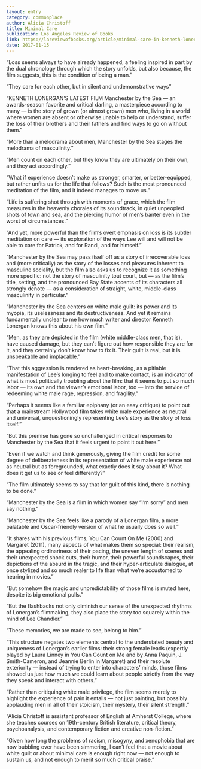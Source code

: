 ```yaml
---
layout: entry
category: commonplace
author: Alicia Christoff
title: Minimal Care
publication: Los Angeles Review of Books
link: https://lareviewofbooks.org/article/minimal-care-in-kenneth-lonergans-manchester-by-the-sea/
date: 2017-01-15
---
```


“Loss seems always to have already happened, a feeling inspired in part by the dual chronology through which the story unfolds, but also because, the film suggests, this is the condition of being a man.”

“They care for each other, but in silent and undemonstrative ways”

“KENNETH LONERGAN’S LATEST FILM Manchester by the Sea — an awards-season favorite and critical darling, a masterpiece according to many — is the story of grown (or almost grown) men who, living in a world where women are absent or otherwise unable to help or understand, suffer the loss of their brothers and their fathers and find ways to go on without them.”

“More than a melodrama about men, Manchester by the Sea stages the melodrama of masculinity.”

“Men count on each other, but they know they are ultimately on their own, and they act accordingly.”

“What if experience doesn’t make us stronger, smarter, or better-equipped, but rather unfits us for the life that follows? Such is the most pronounced meditation of the film, and it indeed manages to move us.”

“Life is suffering shot through with moments of grace, which the film measures in the heavenly chorales of its soundtrack, in quiet unpeopled shots of town and sea, and the piercing humor of men’s banter even in the worst of circumstances.”

“And yet, more powerful than the film’s overt emphasis on loss is its subtler meditation on care — its exploration of the ways Lee will and will not be able to care for Patrick, and for Randi, and for himself.”

“Manchester by the Sea may pass itself off as a story of irrecoverable loss and (more critically) as the story of the losses and pleasures inherent to masculine sociality, but the film also asks us to recognize it as something more specific: not the story of masculinity tout court, but — as the film’s title, setting, and the pronounced Bay State accents of its characters all strongly denote — as a consideration of straight, white, middle-class masculinity in particular.”

“Manchester by the Sea centers on white male guilt: its power and its myopia, its uselessness and its destructiveness. And yet it remains fundamentally unclear to me how much writer and director Kenneth Lonergan knows this about his own film.”

“Men, as they are depicted in the film (white middle-class men, that is), have caused damage, but they can’t figure out how responsible they are for it, and they certainly don’t know how to fix it. Their guilt is real, but it is unspeakable and implacable.”

“That this aggression is rendered as heart-breaking, as a pitiable manifestation of Lee’s longing to feel and to make contact, is an indicator of what is most politically troubling about the film: that it seems to put so much labor — its own and the viewer’s emotional labor, too — into the service of redeeming white male rage, repression, and fragility.”

“Perhaps it seems like a familiar epiphany (or an easy critique) to point out that a mainstream Hollywood film takes white male experience as neutral and universal, unquestioningly representing Lee’s story as the story of loss itself.”

“But this premise has gone so unchallenged in critical responses to Manchester by the Sea that it feels urgent to point it out here.”

“Even if we watch and think generously, giving the film credit for some degree of deliberateness in its representation of white male experience not as neutral but as foregrounded, what exactly does it say about it? What does it get us to see or feel differently?”

“The film ultimately seems to say that for guilt of this kind, there is nothing to be done.”

“Manchester by the Sea is a film in which women say “I’m sorry” and men say nothing.”

“Manchester by the Sea feels like a parody of a Lonergan film, a more palatable and Oscar-friendly version of what he usually does so well.”

“It shares with his previous films, You Can Count On Me (2000) and Margaret (2011), many aspects of what makes them so special: their realism, the appealing ordinariness of their pacing, the uneven length of scenes and their unexpected shock cuts, their humor, their powerful soundscapes, their depictions of the absurd in the tragic, and their hyper-articulate dialogue, at once stylized and so much realer to life than what we’re accustomed to hearing in movies.”

“But somehow the magic and unpredictability of those films is muted here, despite its big emotional pulls.”

“But the flashbacks not only diminish our sense of the unexpected rhythms of Lonergan’s filmmaking, they also place the story too squarely within the mind of Lee Chandler.”

“These memories, we are made to see, belong to him.”

“This structure negates two elements central to the understated beauty and uniqueness of Lonergan’s earlier films: their strong female leads (expertly played by Laura Linney in You Can Count on Me and by Anna Paquin, J. Smith-Cameron, and Jeannie Berlin in Margaret) and their resolute exteriority — instead of trying to enter into characters’ minds, those films showed us just how much we could learn about people strictly from the way they speak and interact with others.”

“Rather than critiquing white male privilege, the film seems merely to highlight the experience of pain it entails ­— not just painting, but possibly applauding men in all of their stoicism, their mystery, their silent strength.”

“Alicia Christoff is assistant professor of English at Amherst College, where she teaches courses on 19th-century British literature, critical theory, psychoanalysis, and contemporary fiction and creative non-fiction.”

“Given how long the problems of racism, misogyny, and xenophobia that are now bubbling over have been simmering, I can’t feel that a movie about white guilt or about minimal care is enough right now — not enough to sustain us, and not enough to merit so much critical praise.”

